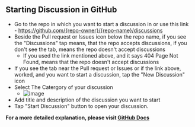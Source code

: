 ## Starting Discussion in GitHub
- Go to the repo in which you want to start a discussion in or use this link - https://github.com/{repo-owner}/{repo-name}/discussions
- Beside the Pull request or Issues icon below the repo name, if you see the "Discussions" tap means, that the repo accepts discussions, if you don't see the tab, means the repo doesn't accept discussions
  - If you used the link mentioned above, and it says 404 Page Not Found, means that the repo doesn't accept discussions
- If you see the tab near the Pull request or Issues or if the link above, worked, and you want to start a discussion, tap the "New Discussion" icon
- Select The Catergory of your discussion
   - ![image](https://user-images.githubusercontent.com/84712013/169653822-1d4d0c48-5b7c-4e3f-a33d-e33ed5c0fa17.png)
- Add title and description of the discussion you want to start
- Tap "Start Discussion" button to open your discussion.

**For a more detailed explanation, please visit [GitHub Docs](https://docs.github.com/en/discussions/quickstart#Creating-a-new-discusssion)**


